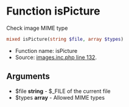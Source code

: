 Function isPicture
===========================

Check image MIME type



```php
mixed isPicture(string $file, array $types)
```

* Function name: isPicture
* Source: [images.inc.php line 132](https://github.com/PrestaShop/PrestaShop/blob/1.5.0.2/images.inc.php#L132).

Arguments
---------

* $file **string** - $_FILE of the current file
* $types **array** - Allowed MIME types

